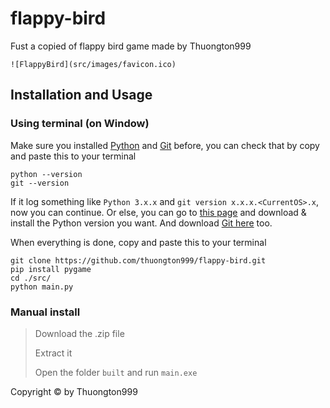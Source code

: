 # flappy-bird
Fust a copied of flappy bird game made by Thuongton999

    ![FlappyBird](src/images/favicon.ico)

## Installation and Usage

### Using terminal (on Window)
Make sure you installed [Python](https://python.org) and [Git](https://git-scm.com/) before, you can check that by copy and paste this to your terminal
```
python --version
git --version
```
If it log something like `Python 3.x.x` and `git version x.x.x.<CurrentOS>.x`, now you can continue.
Or else, you can go to [this page](https://www.python.org/downloads/) and download & install the Python version you want.
And download [Git here](https://git-scm.com/downloads) too.

When everything is done, copy and paste this to your terminal
```
git clone https://github.com/thuongton999/flappy-bird.git
pip install pygame
cd ./src/
python main.py
```

### Manual install
> Download the .zip file
> 
> Extract it
> 
> Open the folder `built` and run `main.exe`

Copyright © by Thuongton999
